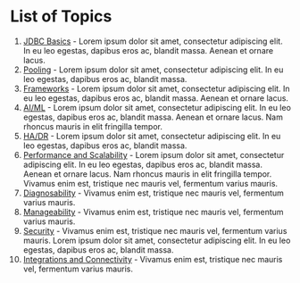 # List of Topics
1. [JDBC Basics](./1-jdbc-basics.md) - Lorem ipsum dolor sit amet, consectetur adipiscing elit. In eu leo egestas, dapibus eros ac, blandit massa. Aenean et ornare lacus.
2. [Pooling](./2-pooling.md) -  Lorem ipsum dolor sit amet, consectetur adipiscing elit. In eu leo egestas, dapibus eros ac, blandit massa.
3. [Frameworks](./3-frameworks.md) - Lorem ipsum dolor sit amet, consectetur adipiscing elit. In eu leo egestas, dapibus eros ac, blandit massa. Aenean et ornare lacus.
4. [AI/ML](./3-frameworks.md) - Lorem ipsum dolor sit amet, consectetur adipiscing elit. In eu leo egestas, dapibus eros ac, blandit massa. Aenean et ornare lacus. Nam rhoncus mauris in elit fringilla tempor.
5. [HA/DR](./3-frameworks.md) - Lorem ipsum dolor sit amet, consectetur adipiscing elit. In eu leo egestas, dapibus eros ac, blandit massa.
6. [Performance and Scalability](./3-frameworks.md) - Lorem ipsum dolor sit amet, consectetur adipiscing elit. In eu leo egestas, dapibus eros ac, blandit massa. Aenean et ornare lacus. Nam rhoncus mauris in elit fringilla tempor. Vivamus enim est, tristique nec mauris vel, fermentum varius mauris.
7. [Diagnosability](./1-jdbc-basics.md) - Vivamus enim est, tristique nec mauris vel, fermentum varius mauris.
8. [Manageability](./1-jdbc-basics.md) - Vivamus enim est, tristique nec mauris vel, fermentum varius mauris.
9. [Security](./1-jdbc-basics.md) -  Vivamus enim est, tristique nec mauris vel, fermentum varius mauris. Lorem ipsum dolor sit amet, consectetur adipiscing elit. In eu leo egestas, dapibus eros ac, blandit massa.
10. [Integrations and Connectivity](./1-jdbc-basics.md) - Vivamus enim est, tristique nec mauris vel, fermentum varius mauris.
